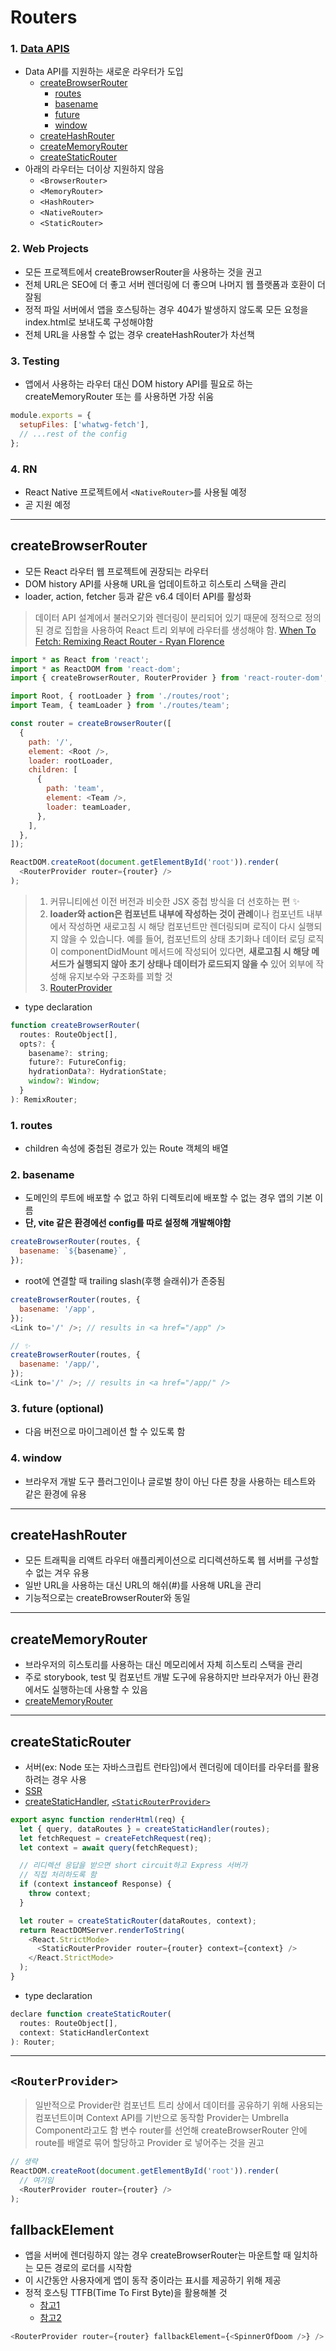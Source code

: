 # Routers

### 1. [Data APIS](https://reactrouter.com/en/main/routers/picking-a-router#data-apis)

- Data API를 지원하는 새로운 라우터가 도입
  - [createBrowserRouter](#createbrowserrouter)
    - [routes](#1-routes)
    - [basename](#2-basename)
    - [future](#3-future-optional)
    - [window](#4-window)
  - [createHashRouter](#createhashrouter)
  - [createMemoryRouter](#creatememoryrouter)
  - [createStaticRouter](#createstaticrouter)
- 아래의 라우터는 더이상 지원하지 않음
  - `<BrowserRouter>`
  - `<MemoryRouter>`
  - `<HashRouter>`
  - `<NativeRouter>`
  - `<StaticRouter>`

### 2. Web Projects

- 모든 프로젝트에서 createBrowserRouter을 사용하는 것을 권고
- 전체 URL은 SEO에 더 좋고 서버 렌더링에 더 좋으며 나머지 웹 플랫폼과 호환이 더 잘됨
- 정적 파일 서버에서 앱을 호스팅하는 경우 404가 발생하지 않도록 모든 요청을 index.html로 보내도록 구성해야함
- 전체 URL을 사용할 수 없는 경우 createHashRouter가 차선책

### 3. Testing

- 앱에서 사용하는 라우터 대신 DOM history API를 필요로 하는 createMemoryRouter 또는 <MemoryRouter>를 사용하면 가장 쉬움

```javascript
module.exports = {
  setupFiles: ['whatwg-fetch'],
  // ...rest of the config
};
```

### 4. RN

- React Native 프로젝트에서 `<NativeRouter>`를 사용될 예정
- 곧 지원 예정

---

## createBrowserRouter

- 모든 React 라우터 웹 프로젝트에 권장되는 라우터
- DOM history API를 사용해 URL을 업데이트하고 히스토리 스택을 관리
- loader, action, fetcher 등과 같은 v6.4 데이터 API를 활성화

> 데이터 API 설계에서 불러오기와 렌더링이 분리되어 있기 때문에 정적으로 정의된 경로 집합을 사용하여 React 트리 외부에 라우터를 생성해야 함.
> [When To Fetch: Remixing React Router - Ryan Florence](https://www.youtube.com/watch?v=95B8mnhzoCM)

```javascript
import * as React from 'react';
import * as ReactDOM from 'react-dom';
import { createBrowserRouter, RouterProvider } from 'react-router-dom';

import Root, { rootLoader } from './routes/root';
import Team, { teamLoader } from './routes/team';

const router = createBrowserRouter([
  {
    path: '/',
    element: <Root />,
    loader: rootLoader,
    children: [
      {
        path: 'team',
        element: <Team />,
        loader: teamLoader,
      },
    ],
  },
]);

ReactDOM.createRoot(document.getElementById('root')).render(
  <RouterProvider router={router} />
);
```

> 1. 커뮤니티에선 이전 버전과 비슷한 JSX 중첩 방식을 더 선호하는 편 ✨
> 2. **loader와 action은 컴포넌트 내부에 작성하는 것이 관례**이나
>    컴포넌트 내부에서 작성하면 새로고침 시 해당 컴포넌트만 렌더링되며 로직이 다시 실행되지 않을 수 있습니다. 예를 들어, 컴포넌트의 상태 초기화나 데이터 로딩 로직이 componentDidMount 메서드에 작성되어 있다면, **새로고침 시 해당 메서드가 실행되지 않아 초기 상태나 데이터가 로드되지 않을 수** 있어 외부에 작성해 유지보수와 구조화를 꾀할 것
> 3. [RouterProvider](#routerprovider)

- type declaration

```javascript
function createBrowserRouter(
  routes: RouteObject[],
  opts?: {
    basename?: string;
    future?: FutureConfig;
    hydrationData?: HydrationState;
    window?: Window;
  }
): RemixRouter;
```

### 1. routes

- children 속성에 중첩된 경로가 있는 Route 객체의 배열

### 2. basename

- 도메인의 루트에 배포할 수 없고 하위 디렉토리에 배포할 수 없는 경우 앱의 기본 이름
- **단, vite 같은 환경에선 config를 따로 설정해 개발해야함**

```javascript
createBrowserRouter(routes, {
  basename: `${basename}`,
});
```

- root에 연결할 때 trailing slash(후행 슬래쉬)가 존중됨

```javascript
createBrowserRouter(routes, {
  basename: '/app',
});
<Link to='/' />; // results in <a href="/app" />

// ✨
createBrowserRouter(routes, {
  basename: '/app/',
});
<Link to='/' />; // results in <a href="/app/" />
```

### 3. future (optional)

- 다음 버전으로 마이그레이션 할 수 있도록 함

### 4. window

- 브라우저 개발 도구 플러그인이나 글로벌 창이 아닌 다른 창을 사용하는 테스트와 같은 환경에 유용

---

## createHashRouter

- 모든 트래픽을 리액트 라우터 애플리케이션으로 리디렉션하도록 웹 서버를 구성할 수 없는 겨우 유용
- 일반 URL을 사용하는 대신 URL의 해쉬(#)를 사용해 URL을 관리
- 기능적으로는 createBrowserRouter와 동일

---

## createMemoryRouter

- 브라우저의 히스토리를 사용하는 대신 메모리에서 자체 히스토리 스택을 관리
- 주로 storybook, test 및 컴포넌트 개발 도구에 유용하지만 브라우저가 아닌 환경에서도 실행하는데 사용할 수 있음
- [createMemoryRouter](https://reactrouter.com/en/main/routers/create-memory-router)

---

## createStaticRouter

- 서버(ex: Node 또는 자바스크립트 런타임)에서 렌더링에 데이터를 라우터를 활용하려는 경우 사용
- [SSR](https://reactrouter.com/en/main/guides/ssr)
- [createStaticHandler](https://reactrouter.com/en/main/routers/create-static-handler), [`<StaticRouterProvider>`](https://reactrouter.com/en/main/routers/static-router-provider)

```javascript
export async function renderHtml(req) {
  let { query, dataRoutes } = createStaticHandler(routes);
  let fetchRequest = createFetchRequest(req);
  let context = await query(fetchRequest);

  // 리디렉션 응답을 받으면 short circuit하고 Express 서버가
  // 직접 처리하도록 함
  if (context instanceof Response) {
    throw context;
  }

  let router = createStaticRouter(dataRoutes, context);
  return ReactDOMServer.renderToString(
    <React.StrictMode>
      <StaticRouterProvider router={router} context={context} />
    </React.StrictMode>
  );
}
```

- type declaration

```javascript
declare function createStaticRouter(
  routes: RouteObject[],
  context: StaticHandlerContext
): Router;
```

---

## `<RouterProvider>`

> 일반적으로 Provider란 컴포넌트 트리 상에서 데이터를 공유하기 위해 사용되는 컴포넌트이며 Context API를 기반으로 동작함
> Provider는 Umbrella Component라고도 함
> 변수 router를 선언해 createBrowserRouter 안에 route를 배열로 묶어 할당하고 Provider 로 넣어주는 것을 권고

```javascript
// 생략
ReactDOM.createRoot(document.getElementById('root')).render(
  // 여기임
  <RouterProvider router={router} />
);
```

## fallbackElement

- 앱을 서버에 렌더링하지 않는 경우 createBrowserRouter는 마운트할 때 일치하는 모든 경로의 로더를 시작함
- 이 시간동안 사용자에게 앱이 동작 중이라는 표시를 제공하기 위해 제공
- 정적 호스팅 TTFB(Time To First Byte)을 활용해볼 것
  - [참고1](https://equus3144.medium.com/ttfb%EB%A1%9C-%EC%84%9C%EB%B9%84%EC%8A%A4-%EC%84%B1%EB%8A%A5-%EC%B8%A1%EC%A0%95%ED%95%98%EA%B8%B0-21baef090c7d)
  - [참고2](https://darrengwon.tistory.com/938)

```javascript
<RouterProvider router={router} fallbackElement={<SpinnerOfDoom />} />
```
